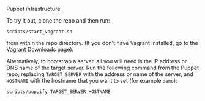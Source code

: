 Puppet infrastructure 

To try it out, clone the repo and then run:

    scripts/start_vagrant.sh

from within the repo directory. (If you don't have Vagrant installed, go to the [Vagrant Downloads page](https://www.vagrantup.com/downloads.html)).

Alternatively, to bootstrap a server, all you will need is the IP address or DNS name of the target server. Run the following command from the Puppet repo, replacing `TARGET_SERVER` with the address or name of the server, and `HOSTNAME` with the hostname that you want to set (for example `demo`):

    scripts/puppify TARGET_SERVER HOSTNAME

